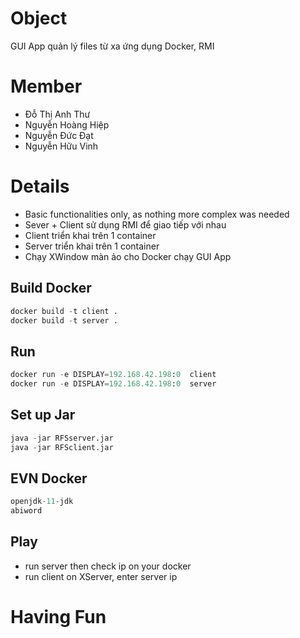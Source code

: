 # Object
  GUI App quản lý files từ xa ứng dụng Docker, RMI
# Member
   * Đỗ Thị Anh Thư
   * Nguyễn Hoàng Hiệp
   * Nguyễn Đức Đạt
   * Nguyễn Hữu Vinh
# Details
  * Basic functionalities only, as nothing more complex was needed
  * Sever + Client sử dụng RMI để giao tiếp với nhau
  * Client triển khai trên 1 container
  * Server triển khai trên 1 container
  * Chạy XWindow màn ảo cho Docker chạy GUI App
  ## Build Docker
  ```python
docker build -t client .
docker build -t server .
```
  ## Run 
  ```python
docker run -e DISPLAY=192.168.42.198:0  client 
docker run -e DISPLAY=192.168.42.198:0  server
```
  ## Set up Jar  
  ```python
java -jar RFSserver.jar 
java -jar RFSclient.jar 
```
## EVN Docker  
  ```python
openjdk-11-jdk
abiword
```
## Play  
* run server then check ip on your docker
* run client on XServer, enter server ip
# Having Fun

